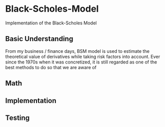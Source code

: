 # Black-Scholes-Model

Implementation of the Black-Scholes Model

## Basic Understanding

From my business / finance days, BSM model is used to estimate the theoretical value of derivatives while taking risk factors into account. Ever since the 1970s when it was concretized, it is still regarded as one of the best methods to do so that we are aware of

## Math

## Implementation

## Testing
